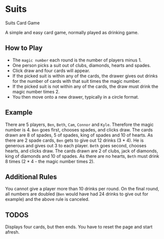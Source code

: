 # Suits
Suits Card Game

A simple and easy card game, normally played as drinking game.

## How to Play

* The `magic number` each round is the number of players minus 1.
* One person picks a suit out of clubs, diamonds, hearts and spades.
* Click draw and four cards will appear.
* If the picked suit is within any of the cards, the drawer gives out drinks for the number of cards with that suit times the magic number.
* If the picked suit is not within any of the cards, the draw must drink the magic number times 2.
* You then move onto a new drawer, typically in a circle format.

## Example

There are 5 players, `Ben`, `Beth`, `Cam`, `Connor` and `Kyle`. Therefore the magic number is 4.
`Ben` goes first, chooses spades, and clicks draw.
The cards drawn are 8 of spades, 5 of spades, king of spades and 10 of hearts.
As there are 2 spade cards, `Ben` gets to give out 12 drinks (3 * 4).
He is generous and gives out 3 to each player.
`Beth` goes second, chooses hearts, and clicks draw.
The cards drawn are 2 of clubs, jack of diamonds, king of diamonds and 10 of spades.
As there are no hearts, `Beth` must drink 8 times (2 * 4 - the magic number times 2).

## Additional Rules

You cannot give a player more than 10 drinks per round.
On the final round, all numbers are doubled (`Ben` would have had 24 drinks to give out for example) and the above rule is canceled.

## TODOS
Displays four cards, but then ends. You have to reset the page and start afresh.
